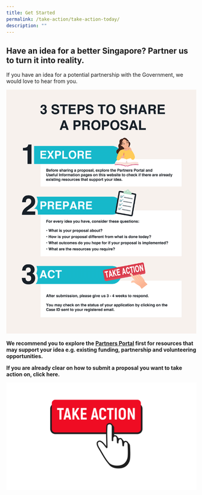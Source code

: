 ```yaml
---
title: Get Started
permalink: /take-action/take-action-today/
description: ""
---
```

## Have an idea for a better Singapore? Partner us to turn it into reality. 

If you have an idea for a potential partnership with the Government, we would love to hear from you.

![3 Steps to Share a Proposal](/images/Get%20Started/3-steps-to-share-a-proposal_clean_v2.png)

 **We recommend you to explore the [Partners Portal](/take-action/partnersportal) first for resources that may support your idea e.g. existing funding, partnership and volunteering opportunities.**

**If you are already clear on how to submit a proposal you want to take action on, click here.**

[![](/images/take%20action.png)](https://go.gov.sg/takeactiontoday)